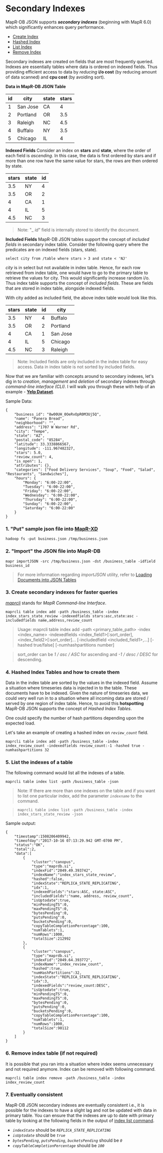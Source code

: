 # Secondary Indexes
MapR-DB JSON supports **_secondary indexes_** (beginning with MapR 6.0) which significantly enhances query performance. 

* [Create Index](https://github.com/aravi5/Working-With-MapRDB-JSON/tree/master/working-with-si#3-create-secondary-indexes-for-faster-queries)
* [Hashed Index](https://github.com/aravi5/Working-With-MapRDB-JSON/tree/master/working-with-si#4-hashed-index-tables-and-how-to-create-them)
* [List Index](https://github.com/aravi5/Working-With-MapRDB-JSON/tree/master/working-with-si#5-list-the-indexes-of-a-table)
* [Remove Index](https://github.com/aravi5/Working-With-MapRDB-JSON/tree/master/working-with-si#6-remove-index-table-if-not-required)

Secondary indexes are created on fields that are most frequently queried. Indexes are essentially tables where data is ordered on indexed fields. Thus providing efficient access to data by *reducing* **i/o cost** (by reducing amount of data scanned) and **cpu cost** (by avoiding sort).

**Data in MapR-DB JSON Table**

id | city | state | stars |
--- | --- | --- | --- |
1 | San Jose | CA | 4 |
2 | Portland | OR | 3.5 |
3 | Raleigh | NC | 4.5 |
4 | Buffalo | NY | 3.5 |
5 | Chicago | IL | 4 |

**Indexed Fields**
Consider an index on **stars** and **state**, where the order of each field is _ascending_. In this case, the data is first ordered by stars and if more than one row have the same value for stars, the rows are then ordered by state.

stars | state | id |
--- | --- | --- |
3.5 | NY | 4 |
3.5 | OR | 2 |
4 | CA | 1 |
4 | IL | 5 |
4.5 | NC | 3 |

> Note: "_ _id_" field is internally stored to identify the document.

**Included Fields**
MapR-DB JSON tables support the concept of _included fields_ in secondary index table. Consider the following query where the predicates are on indexed fields (stars, state). 

```
select city from /table where stars > 3 and state < 'NJ' 
```

_city_ is in select but not available in index table. Hence, for each row retrieved from index table, one would have to go to the primary table to retrieve the values for city. This would significantly increase random i/o. Thus index table supports the concept of _included fields_. These are fields that are stored in index table, alongside indexed fields.

With city added as included field, the above index table would look like this.

stars | state | id | city |
--- | --- | --- | --- |
3.5 | NY | 4 | Buffalo |
3.5 | OR | 2 | Portland |
4 | CA | 1 | San Jose |
4 | IL | 5 | Chicago |
4.5 | NC | 3 | Raleigh |

> Note: Included fields are only included in the index table for easy access. 
> Data in index table is not sorted by included fields.

Now that we are familiar with concepts around to secondary indexes, let's dig in to  _creation_, _management_ and _deletion_ of secondary indexes through _command-line interface (CLI)_. I will walk you through these with help of an example - **[Yelp Dataset](https://www.yelp.com/dataset)**.


Sample Data:
```
{
	"business_id": "8w00UH_0OeRvOpR0M3Uj5Q",
	"name": "Panera Bread",
	"neighborhood": "",
	"address": "1707 W Warner Rd",
	"city": "Tempe",
	"state": "AZ",
	"postal_code": "85284",
	"latitude": 33.3338866567,
	"longitude": -111.967482327,
	"stars": 5.0,
	"review_count": 4,
	"is_open": 1,
	"attributes": {},
	"categories": ["Food Delivery Services", "Soup", "Food", "Salad", "Restaurants", "Sandwiches"],
	"hours": {
		"Monday": "6:00-22:00",
		"Tuesday": "6:00-22:00",
		"Friday": "6:00-22:00",
		"Wednesday": "6:00-22:00",
		"Thursday": "6:00-22:00",
		"Sunday": "6:00-22:00",
		"Saturday": "6:00-22:00"
	}
}
```

### 1. "Put" sample json file into [MapR-XD](https://mapr.com/products/mapr-xd/)
```
hadoop fs -put business.json /tmp/business.json
```

### 2. "Import" the JSON file into MapR-DB

```
mapr importJSON -src /tmp/business.json -dst /business_table -idfield business_id
```
> For more information regarding _importJSON_ utility, refer to [Loading Documents into JSON Tables](https://maprdocs.mapr.com/52/MapR-DB/JSON_DB/loading_documents_into_json_tables.html?hl=import%2Cjson)

### 3. Create secondary indexes for faster queries

[_maprcli_](https://maprdocs.mapr.com/52/ReferenceGuide/maprcli-REST-API-Syntax.html) stands for _MapR Command-line Interface_. 

```
maprcli table index add -path /business_table -index index_stars_state_review -indexedfields stars:asc,state:asc -includedfields name,address,review_count
```

> Usage: maprcli table index add -path <primary_table_path> -index <index_name> -indexedfields <index_field1>[:sort_order],<index_field2>[:sort_order]... [-includedfield <included_field1>,...] [-hashed true/false] [-numhashpartitions number]

> sort_order can be _1 / asc / ASC_ for ascending and _-1 / desc / DESC_ for descending.


### 4. Hashed Index Tables and how to create them

Data in the index table are sorted by the values in the indexed field. Assume a situation where timeseries data is injected in to the table. These documents have to be indexed. Given the nature of timeseries data, we could very well run in to a situation where all incoming data are stored / served by one region of index table. Hence, to avoid this **hotspotting** MapR-DB JSON supports the concept of _Hashed Index Tables_.

One could specify the number of hash partitions depending upon the expected load.

Let's take an example of creating a hashed index on _`review_count`_ field.
```
maprcli table index add -path /business_table -index index_review_count -indexedfields review_count:-1 -hashed true -numhashpartitions 32
```
### 5. List the indexes of a table

The following command would list all the indexes of a table.

```
maprcli table index list -path /business_table -json
```

> Note: If there are more than one indexes on the table and if you want to list one particular index, add the parameter _`indexname`_ to the command.

> ```maprcli table index list -path /business_table -index index_stars_state_review -json```

Sample output:
```
{
	"timestamp":1508206409942,
	"timeofday":"2017-10-16 07:13:29.942 GMT-0700 PM",
	"status":"OK",
	"total":2,
	"data":[
		{
			"cluster":"canopus",
			"type":"maprdb.si",
			"indexFid":"2049.49.393742",
			"indexName":"index_stars_state_review",
			"hashed":false,
			"indexState":"REPLICA_STATE_REPLICATING",
			"idx":1,
			"indexedFields":"stars:ASC, state:ASC",
			"includedFields":"name, address, review_count",
			"isUptodate":true,
			"minPendingTS":0,
			"maxPendingTS":0,
			"bytesPending":0,
			"putsPending":0,
			"bucketsPending":0,
			"copyTableCompletionPercentage":100,
			"numTablets":1,
			"numRows":1000,
			"totalSize":212992
		},
		{
			"cluster":"canopus",
			"type":"maprdb.si",
			"indexFid":"2049.64.393772",
			"indexName":"index_review_count",
			"hashed":true,
			"numHashPartitions":32,
			"indexState":"REPLICA_STATE_REPLICATING",
			"idx":3,
			"indexedFields":"review_count:DESC",
			"isUptodate":true,
			"minPendingTS":0,
			"maxPendingTS":0,
			"bytesPending":0,
			"putsPending":0,
			"bucketsPending":0,
			"copyTableCompletionPercentage":100,
			"numTablets":1,
			"numRows":1000,
			"totalSize":90112
		}
	]
}
```

### 6. Remove index table (if not required)

It is possible that you ran into a situation where index seems unnecessary and not required anymore. Index can be removed with following command.

```
maprcli table index remove -path /business_table -index index_review_count
```

### 7. Eventually consistent

MapR-DB JSON secondary indexes are eventually consistent i.e., it is possible for the indexes to have a slight lag and not be updated with data in primary table. You can ensure that the indexes are up to date with primary table by looking at the following fields in the output of [index list command](https://github.com/aravi5/Working-With-MapRDB-JSON/tree/master/working-with-si#5-list-the-indexes-of-a-table).

- _`indexState`_ should be _`REPLICA_STATE_REPLICATING`_
- _`isUptodate`_ should be _`true`_
- _`bytesPending`_, _`putsPending`_, _`bucketsPending`_ should be _`0`_
- _`copyTableCompletionPercentage`_ should be _`100`_

